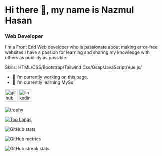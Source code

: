 # Hi there 👋, my name is Nazmul Hasan
### Web Developer
I'm a Front End Web developer who is passionate about making error-free websites.I have a passion for learning and sharing my khowledge with others as publicly as possible.

Skills: HTML/CSS/Bootstrap/Tailwind Css/Gsap/JavaScript/Vue js/

- 🔭 I’m currently working on this page. 
- 🌱 I’m currently learning MySql 


[<img src='https://cdn.jsdelivr.net/npm/simple-icons@3.0.1/icons/github.svg' alt='github' height='40'>](https://github.com/nazmul910)  [<img src='https://cdn.jsdelivr.net/npm/simple-icons@3.0.1/icons/linkedin.svg' alt='linkedin' height='40'>](https://www.linkedin.com/in/https://www.linkedin.com/in/ni-nazmul-158098297//)  

[![trophy](https://github-profile-trophy.vercel.app/?username=nazmul910)](https://github.com/ryo-ma/github-profile-trophy)

[![Top Langs](https://github-readme-stats.vercel.app/api/top-langs/?username=nazmul910)](https://github.com/anuraghazra/github-readme-stats)

![GitHub stats](https://github-readme-stats.vercel.app/api?username=nazmul910&show_icons=true&count_private=true)  

![GitHub metrics](https://metrics.lecoq.io/nazmul910)  

![GitHub streak stats](https://streak-stats.demolab.com/?user=nazmul910)  



